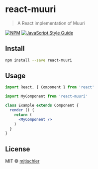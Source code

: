 # react-muuri

> A React implementation of Muuri

[![NPM](https://img.shields.io/npm/v/react-muuri.svg)](https://www.npmjs.com/package/react-muuri) [![JavaScript Style Guide](https://img.shields.io/badge/code_style-standard-brightgreen.svg)](https://standardjs.com)

## Install

```bash
npm install --save react-muuri
```

## Usage

```jsx
import React, { Component } from 'react'

import MyComponent from 'react-muuri'

class Example extends Component {
  render () {
    return (
      <MyComponent />
    )
  }
}
```

## License

MIT © [mjtischler](https://github.com/mjtischler)
